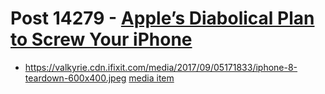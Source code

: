 # Post 14279 - [Apple&#8217;s Diabolical Plan to Screw Your iPhone](https://www.ifixit.com/News/14279/apples-diabolical-plan-to-screw-your-iphone)

- https://valkyrie.cdn.ifixit.com/media/2017/09/05171833/iphone-8-teardown-600x400.jpeg [media item](media-27610.md)